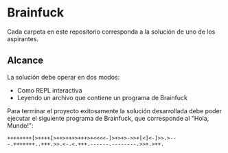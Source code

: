 # Brainfuck

Cada carpeta en este repositorio corresponda a la solución de uno de los
aspirantes.

## Alcance

La solución debe operar en dos modos:

- Como REPL interactiva
- Leyendo un archivo que contiene un programa de Brainfuck

Para terminar el proyecto exitosamente la solución desarrollada
debe poder ejecutar el siguiente programa de Brainfuck, que corresponde
al "Hola, Mundo!":

```
++++++++[>++++[>++>+++>+++>+<<<<-]>+>+>->>+[<]<-]>>.>---.+++++++..+++.>>.<-.<.+++.------.--------.>>+.>++.
```

